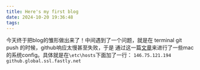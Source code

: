 ```yaml
---
title: Here's my first blog
date: 2024-10-20 19:36:48
tags:
---
```


今天终于把blog的雏形做出来了！中间遇到了一个问题，就是在 terminal git push 的时候，github响应太慢甚至失败，于是
通过这一篇[文章](#https://www.jianshu.com/p/c80c50267227)来进行了一些mac的系统config。具体就是在`\etc\hosts`下面加了一行：
```146.75.121.194 github.global.ssl.fastly.net```